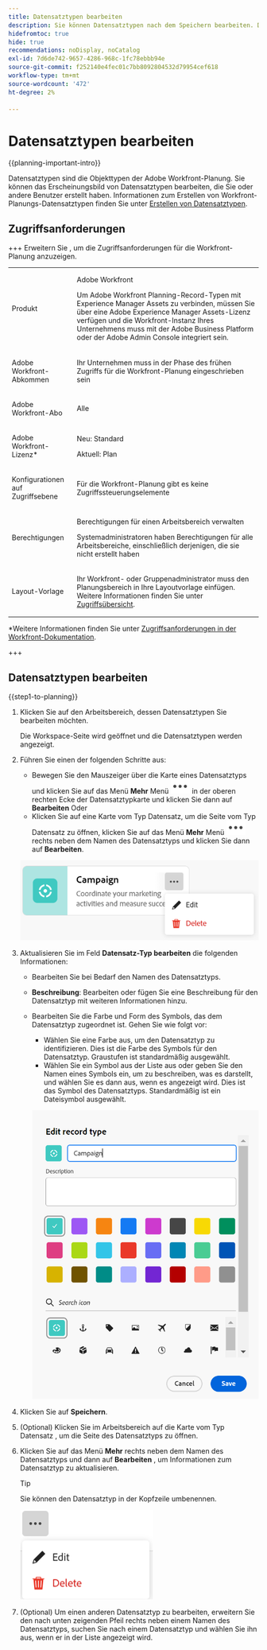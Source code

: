 ```yaml
---
title: Datensatztypen bearbeiten
description: Sie können Datensatztypen nach dem Speichern bearbeiten. Datensatztypen sind die Objekttypen der Adobe Workfront-Planung.
hidefromtoc: true
hide: true
recommendations: noDisplay, noCatalog
exl-id: 7d6de742-9657-4286-968c-1fc78ebbb94e
source-git-commit: f252140e4fec01c7bb8092804532d79954cef618
workflow-type: tm+mt
source-wordcount: '472'
ht-degree: 2%

---
```


<!--update the metadata with real information when making this available in TOC and in the left nav
---
title: Edit record types
description: You can edit record types after they have been saved. Record types are the object types of Adobe Workfront Planning.
author: Alina
role: User
feature: Work Management 
topic: Architecture
hidefromtoc: yes
hide: yes
---

-->

# Datensatztypen bearbeiten

{{planning-important-intro}}

Datensatztypen sind die Objekttypen der Adobe Workfront-Planung. Sie können das Erscheinungsbild von Datensatztypen bearbeiten, die Sie oder andere Benutzer erstellt haben. Informationen zum Erstellen von Workfront-Planungs-Datensatztypen finden Sie unter [Erstellen von Datensatztypen](/help/quicksilver/planning/architecture/create-record-types.md).

## Zugriffsanforderungen

+++ Erweitern Sie , um die Zugriffsanforderungen für die Workfront-Planung anzuzeigen.

<!--update the table to say that: Only system administrators can enable record types to connect from other workspaces.-->

<table style="table-layout:auto">
 <col>
 </col>
 <col>
 </col>
 <tbody>
    <tr>
<tr>
<td>
   <p> Produkt</p> </td>
   <td>
   <p> Adobe Workfront</p> <p>Um Adobe Workfront Planning-Record-Typen mit Experience Manager Assets zu verbinden, müssen Sie über eine Adobe Experience Manager Assets-Lizenz verfügen und die Workfront-Instanz Ihres Unternehmens muss mit der Adobe Business Platform oder der Adobe Admin Console integriert sein.</p> </td>
  </tr>  
 <td role="rowheader"><p>Adobe Workfront-Abkommen</p></td>
   <td>
<p>Ihr Unternehmen muss in der Phase des frühen Zugriffs für die Workfront-Planung eingeschrieben sein </p>
   </td>
  </tr>
  <tr>
   <td role="rowheader"><p>Adobe Workfront-Abo</p></td>
   <td>
<p>Alle</p>
   </td>
  </tr>
  <tr>
   <td role="rowheader"><p>Adobe Workfront-Lizenz*</p></td>
   <td>
   <p>Neu: Standard</p>
   <p>Aktuell: Plan</p> 
  </td>
  </tr>

<tr>
   <td role="rowheader"><p>Konfigurationen auf Zugriffsebene</p></td>
   <td> <p>Für die Workfront-Planung gibt es keine Zugriffssteuerungselemente</p>  
</td>
  </tr>

<tr>
   <td role="rowheader"><p>Berechtigungen</p></td>
   <td> <p>Berechtigungen für einen Arbeitsbereich verwalten</a> </p>  
   <p>Systemadministratoren haben Berechtigungen für alle Arbeitsbereiche, einschließlich derjenigen, die sie nicht erstellt haben
</td>
  </tr>
<tr>
   <td role="rowheader"><p>Layout-Vorlage</p></td>
   <td> <p>Ihr Workfront- oder Gruppenadministrator muss den Planungsbereich in Ihre Layoutvorlage einfügen. Weitere Informationen finden Sie unter <a href="/help/quicksilver/planning/access/access-overview.md">Zugriffsübersicht</a>. </p>  
</td>
  </tr>

</tbody>
</table>

*Weitere Informationen finden Sie unter [Zugriffsanforderungen in der Workfront-Dokumentation](/help/quicksilver/administration-and-setup/add-users/access-levels-and-object-permissions/access-level-requirements-in-documentation.md).

+++

<!--Maybe enable this at GA - but Planning is not supposed to have Access controls in the Workfront Access Level: 
>[!NOTE]
>
>If you don't have access, ask your Workfront administrator if they set additional restrictions in your access level. For information on how a Workfront administrator can change your access level, see [Create or modify custom access levels](/help/quicksilver/administration-and-setup/add-users/configure-and-grant-access/create-modify-access-levels.md). -->

## Datensatztypen bearbeiten

{{step1-to-planning}}

1. Klicken Sie auf den Arbeitsbereich, dessen Datensatztypen Sie bearbeiten möchten.

   Die Workspace-Seite wird geöffnet und die Datensatztypen werden angezeigt.
1. Führen Sie einen der folgenden Schritte aus:

   * Bewegen Sie den Mauszeiger über die Karte eines Datensatztyps und klicken Sie auf das Menü **Mehr** Menü ![](assets/more-menu.png) in der oberen rechten Ecke der Datensatztypkarte und klicken Sie dann auf **Bearbeiten**
Oder
   * Klicken Sie auf eine Karte vom Typ Datensatz, um die Seite vom Typ Datensatz zu öffnen, klicken Sie auf das Menü **Mehr** Menü ![](assets/more-menu.png) rechts neben dem Namen des Datensatztyps und klicken Sie dann auf **Bearbeiten**.

   ![](assets/more-menu-options-from-record-type-card.png)

   <!--replace everything below with the commented out text below-->

1. Aktualisieren Sie im Feld **Datensatz-Typ bearbeiten** die folgenden Informationen:

   * Bearbeiten Sie bei Bedarf den Namen des Datensatztyps. <!--did they add a field label for this? -->
   * **Beschreibung**: Bearbeiten oder fügen Sie eine Beschreibung für den Datensatztyp mit weiteren Informationen hinzu.
   * Bearbeiten Sie die Farbe und Form des Symbols, das dem Datensatztyp zugeordnet ist. Gehen Sie wie folgt vor:
      * Wählen Sie eine Farbe aus, um den Datensatztyp zu identifizieren. Dies ist die Farbe des Symbols für den Datensatztyp. Graustufen ist standardmäßig ausgewählt.
      * Wählen Sie ein Symbol aus der Liste aus oder geben Sie den Namen eines Symbols ein, um zu beschreiben, was es darstellt, und wählen Sie es dann aus, wenn es angezeigt wird. Dies ist das Symbol des Datensatztyps. Standardmäßig ist ein Dateisymbol ausgewählt.

     ![](assets/update-record-type-box.png)

1. Klicken Sie auf **Speichern**.
1. (Optional) Klicken Sie im Arbeitsbereich auf die Karte vom Typ Datensatz , um die Seite des Datensatztyps zu öffnen.
1. Klicken Sie auf das Menü **Mehr** rechts neben dem Namen des Datensatztyps und dann auf **Bearbeiten** , um Informationen zum Datensatztyp zu aktualisieren.

   >[!TIP]
   >
   >   Sie können den Datensatztyp in der Kopfzeile umbenennen.

   ![](assets/more-menu-options-from-record-type-page.png)

   <!--check this screen shot - not sure this is valid ???-->

1. (Optional) Um einen anderen Datensatztyp zu bearbeiten, erweitern Sie den nach unten zeigenden Pfeil rechts neben einem Namen des Datensatztyps, suchen Sie nach einem Datensatztyp und wählen Sie ihn aus, wenn er in der Liste angezeigt wird.

<!--*******************For GA - replace the above with this:

1. In the **Edit record type** box, click the **Appearance** tab and update the following information: (*******copy the screen shot above here and update it with the Appearance tab**********)

    * Edit the record type name, if needed. (*****did they add a field label for this?******)
    * **Description**: Edit or add a description for the record type with more information about it. 
    * Edit the color and shape of the icon associated with the record type. Do the following: 
        * Select a color to identify the record type. This is the color of the record type icon. Gray is selected by default.
        * Select an icon from the list, or start typing the name of an icon to describe what it represents, then select it when it displays. This is the icon of the record type. A file icon is selected by default.

        ![](assets/update-record-type-box.png)

1. (Conditional) If you are a system administrator, click the **Advanced settings** tab in the **Edit record type** box and update the following information: 

   * **Connect from other workspaces**: Select this toggle to allow users to connect to this record type from other workspaces. This is deselected by default.
   * **System wide**: Select this option to allow users to connect to this record from all workspaces in the system.
   * **Specific workspaces**: Select this option to restrict the workspaces from which users can connect to this record type, then expand the drop down menu and select the workspaces you want users to connect to this record type from. You can start typing the name of a workspace, and select it when it displays in the list. 

   ![](assets/edit-record-type-box-advanced-settings-tab.png)

   The record type card displays a connectivity icon ![](assets/connect-from-other-workspaces-icon.png) in the upper-right corner to indicate that the record is now accessible from other workspaces. 


1. Click **Save**.
1. (Optional) Click the record type card from the workspace area to open the record type's page, then rename the record type in the header.  

1. (Optional) To edit another record type, from the record type page, expand the downward-pointing arrow to the right of a record type name, search for a record type, then select it when it displays in the list.

   ![](assets/record-type-drop-down-on-record-type-page-with-search-box.png)

   -->